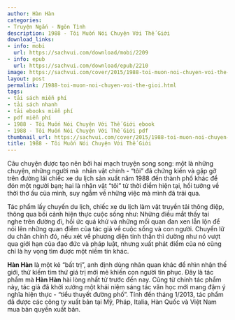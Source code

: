 ```yaml
---
author: Hàn Hàn
categories:
- Truyện Ngắn - Ngôn Tình
description: 1988 - Tôi Muốn Nói Chuyện Với Thế Giới
download_links:
- info: mobi
  url: https://sachvui.com/download/mobi/2209
- info: epub
  url: https://sachvui.com/download/epub/2210
image: https://sachvui.com/cover/2015/1988-toi-muon-noi-chuyen-voi-the-gioi.jpg
layout: post
permalink: /1988-toi-muon-noi-chuyen-voi-the-gioi.html
tags:
- tải sách miễn phí
- tải sách nhanh
- tải ebooks miễn phí
- pdf miễn phí
- 1988 - Tôi Muốn Nói Chuyện Với Thế Giới ebook
- 1988 - Tôi Muốn Nói Chuyện Với Thế Giới pdf
thumbnail_url: https://sachvui.com/cover/2015/1988-toi-muon-noi-chuyen-voi-the-gioi.jpg
title: 1988 - Tôi Muốn Nói Chuyện Với Thế Giới
---
```


 <div class="item-desc text-justify"> <p>Câu chuyện được tạo nên bởi hai mạch truyện song song: một là những chuyện, những người mà  nhân vật chính - “tôi” đã chứng kiến và gặp gỡ trên đường lái chiếc xe du lịch sản xuất năm 1988 đến thành phố khác để đón một người bạn; hai là nhân vật “tôi” từ thời điểm hiện tại, hồi tưởng về thời thơ ấu của mình, suy ngẫm về những việc mà mình đã trải qua.</p><p>Tác phẩm lấy chuyến du lịch, chiếc xe du lịch làm vật truyền tải thông điệp, thông qua bối cảnh hiện thực cuộc sống như: Những điều mắt thấy tai nghe trên đường đi, hồi ức quá khứ và những mối quan đan xen lẫn lộn để nói lên những quan điểm của tác giả về cuộc sống và con người. Chuyến lữ du chân chính đó, nếu xét về phương diện tinh thần thì dường như nó vượt qua giới hạn của đạo đức và pháp luật, nhưng xuất phát điểm của nó cũng chỉ là hy vọng tìm được một niềm tin khác.</p><p><strong>Hàn Hàn</strong> là một kẻ “bất trị”, anh định dùng nhãn quan khác để nhìn nhận thế giới, thử kiếm tìm thứ giá trị mới mẻ khiến con người tin phục. Đây là tác phẩm mà <strong>Hàn Hàn</strong> hài lòng nhất từ trước đến nay. Cũng từ chính tác phẩm này, tác giả đã khởi xướng một khái niệm sáng tác văn học mới mang đậm ý nghĩa hiện thực - “tiểu thuyết đường phố”. Tính đến tháng 1/2013, tác phẩm đã được các công ty xuất bản tại Mỹ, Pháp, Italia, Hàn Quốc và Việt Nam mua bản quyền xuất bản.</p> </div>